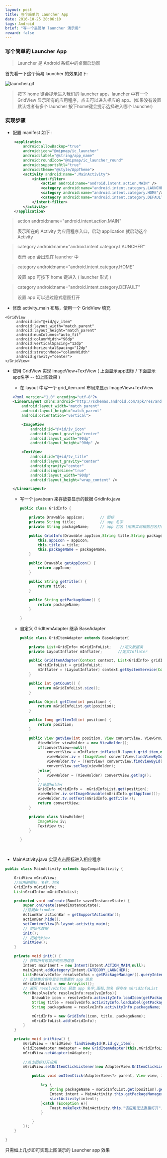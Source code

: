 ```yaml
---
layout: post
title: 写个简单的 Launcher App
date: 2016-10-25 20:06:10
tags: Android
brief: "写一个最简单 launcher 演示用"
reward: false
---
```




### 写个简单的 Launcher App

> Launcher 是 Android 系统中的桌面启动器

首先看一下这个简易 launcher 的效果如下:

<!-- more -->

![launcher.gif](http://upload-images.jianshu.io/upload_images/3512867-7552825da0d7b09c.gif?imageMogr2/auto-orient/strip)

> 按下 home 键会提示进入我们的 launcher app，launcher 中有一个 GridView 显示所有的应用程序，点击可以进入相应的 app。(如果没有设置默认或者有多个 launcher 按下home键会提示选择进入哪个 launcher)



### 实现步骤

* 配置 manifest 如下 :
```xml
    <application
        android:allowBackup="true"
        android:icon="@mipmap/ic_launcher"
        android:label="@string/app_name"
        android:roundIcon="@mipmap/ic_launcher_round"
        android:supportsRtl="true"
        android:theme="@style/AppTheme">
        <activity android:name=".MainActivity">
            <intent-filter>
                <action android:name="android.intent.action.MAIN" />
                <category android:name="android.intent.category.LAUNCHER" />
                <category android:name="android.intent.category.HOME"/>
                <category android:name="android.intent.category.DEFAULT"/>
            </intent-filter>
        </activity>
    </application> 
```
> action android:name="android.intent.action.MAIN" 
>
> 表示所在的 Activity 为应用程序入口，启动 application 就启动这个 Activity

> category android:name="android.intent.category.LAUNCHER" 
>
> 表示 app 会出现在 launcher 中 

> category android:name="android.intent.category.HOME"    
>
> 设置 app 可按下 home 键进入 ( launcher 形式 )

> category android:name="android.intent.category.DEFAULT" 
>
> 设置 app 可以通过隐式意图打开




* 修改 activity_main 布局，使用一个 GridView 填充
```
<GridView
     android:id="@+id/gv_item"
     android:layout_width="match_parent"
     android:layout_height="match_parent"
     android:numColumns="auto_fit"
     android:columnWidth="96dp"
     android:verticalSpacing="12dp"
     android:horizontalSpacing="12dp"
     android:stretchMode="columnWidth"
     android:gravity="center">
</GridView>
```

* 使用 GridView 实现 ImageView+TextView  ( 上面显示app图标 / 下面显示app名字 -- 如上图效果 )  

  *  在 layout 中写一个 grid_item.xml 布局来显示 ImageView+TextView 

    ```xml
    <?xml version="1.0" encoding="utf-8"?>
    <LinearLayout xmlns:android="http://schemas.android.com/apk/res/android"
        android:layout_width="match_parent"
        android:layout_height="match_parent"
        android:orientation="vertical">

        <ImageView
            android:id="@+id/iv_icon"
            android:layout_gravity="center"
            android:layout_width="90dp"
            android:layout_height="90dp" />

        <TextView
            android:id="@+id/tv_title"
            android:layout_gravity="center"
            android:gravity="center"
            android:singleLine="true"
            android:layout_width="90dp"
            android:layout_height="wrap_content" />

    </LinearLayout>
    ```

  * 写一个 javabean 来存放要显示的数据 GridInfo.java

    ```java
    public class GridInfo {

        private Drawable appIcon;		// 图标
        private String title;			// app 名字
        private String packageName; 	// app 包名 (用来实现根据包名打开app)

        public GridInfo(Drawable appIcon,String title,String packageName) {
            this.appIcon = appIcon;
            this.title = title;
            this.packageName = packageName;
        }

        public Drawable getAppIcon() {
            return appIcon;
        }

        public String getTitle() {
            return title;
        }
    	
    	public String getPackageName() {
            return packageName;
        }

    }
    ```

  * 自定义 GridItemAdapter 继承 BaseAdapter

    ```java
    public class GridItemAdapter extends BaseAdapter{

        private List<GridInfo> mGridInfoList;    //定义数据类
        private LayoutInflater mInflater;       //定义Inflater

        public GridItemAdapter(Context context, List<GridInfo> gridInfoList){
            mGridInfoList = gridInfoList;
            mInflater = (LayoutInflater) context.getSystemService(Context.LAYOUT_INFLATER_SERVICE);
        }

        public int getCount() {
            return mGridInfoList.size();
        }

        public Object getItem(int position) {
            return mGridInfoList.get(position);
        }

        public long getItemId(int position) {
            return position;
        }

        public View getView(int position, View convertView, ViewGroup parent) {
            ViewHolder viewHolder = new ViewHolder();
            if(convertView==null){
                convertView = mInflater.inflate(R.layout.grid_item,null);
                viewHolder.iv = (ImageView) convertView.findViewById(R.id.iv_icon);
                viewHolder.tv = (TextView) convertView.findViewById(R.id.tv_title);
                convertView.setTag(viewHolder);
            }else{
                viewHolder = (ViewHolder) convertView.getTag();
            }
            //设置holder
            GridInfo mGridInfo =  mGridInfoList.get(position);
            viewHolder.iv.setImageDrawable(mGridInfo.getAppIcon());
            viewHolder.tv.setText(mGridInfo.getTitle());
            return convertView;
        }

        private class ViewHolder{
            ImageView iv;
            TextView tv;
        }

    }
    ```

  ​

* MainActivity.java 实现点击图标进入相应程序


```java
public class MainActivity extends AppCompatActivity {

    GridView mGridView;
    //应用的图标，名称，包名
    GridInfo mGridInfo;
    List<GridInfo> mGridInfoList;

    protected void onCreate(Bundle savedInstanceState) {
        super.onCreate(savedInstanceState);
		//隐藏ActionBar
        ActionBar actionBar = getSupportActionBar();
        actionBar.hide();
        setContentView(R.layout.activity_main);
		// 初始化数据
        init();
        // 初始化View
        initView();
    }

    private void init() {
		// 获取所有可显示的应用信息
        Intent mainInent = new Intent(Intent.ACTION_MAIN,null);
        mainInent.addCategory(Intent.CATEGORY_LAUNCHER);
        List<ResolveInfo> resolveInfos = getPackageManager().queryIntentActivities(mainInent, 0);
      	// 新建集合保存显示时需要的 app 信息
        mGridInfoList = new ArrayList();
      	// 遍历 resolveInfos 获取 app 名字,图标,包名 保存在 mGridInfoList
        for(ResolveInfo resolveInfo:resolveInfos){
            Drawable icon = resolveInfo.activityInfo.loadIcon(getPackageManager());
            String title = resolveInfo.activityInfo.loadLabel(getPackageManager()).toString();
            String packageName = resolveInfo.activityInfo.packageName;

            mGridInfo = new GridInfo(icon, title, packageName);
            mGridInfoList.add(mGridInfo);
        }
    }

    private void initView() {
        mGridView = (GridView) findViewById(R.id.gv_item);
        GridItemAdapter mAdapter = new GridItemAdapter(this,mGridInfoList);
        mGridView.setAdapter(mAdapter);
		
		//点击图标打开应用
        mGridView.setOnItemClickListener(new AdapterView.OnItemClickListener() {

            public void onItemClick(AdapterView<?> parent, View view, int position, long id) {

                try {
                    String packageName = mGridInfoList.get(position).getPackageName();
                    Intent intent = MainActivity.this.getPackageManager().getLaunchIntentForPackage(packageName);
                    startActivity(intent);
                }catch (Exception e){
                    Toast.makeText(MainActivity.this,"该应用无法直接打开",Toast.LENGTH_SHORT).show();
                }

            }
        });
    }

}
```
只需如上几步即可实现上图演示的 Launcher app 效果

